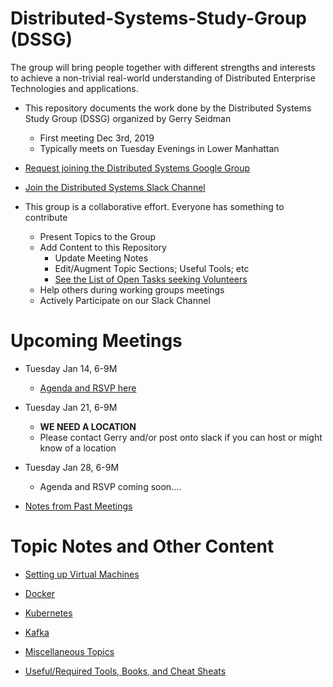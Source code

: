 # Distributed-Systems-Study-Group (DSSG)

The group will bring people together with different strengths and interests to achieve a non-trivial real-world understanding of Distributed Enterprise Technologies and applications.

* This repository documents the work done by the Distributed Systems Study Group (DSSG) organized by Gerry Seidman 
    * First meeting Dec 3rd, 2019
    * Typically meets on Tuesday Evenings in Lower Manhattan
    
* [Request joining the Distributed Systems Google Group](https://groups.google.com/forum/#!forum/distributed-systems-study-group)
* [Join the Distributed Systems Slack Channel](https://dssg-workspace.slack.com/)


* This group is a collaborative effort. Everyone has something to contribute
    * Present Topics to the Group
    * Add Content to this Repository 
        * Update Meeting Notes
        * Edit/Augment Topic Sections; Useful Tools; etc
        * [See the List of Open Tasks seeking Volunteers](tasks/README.md)
    * Help others during working groups meetings
    * Actively Participate on our Slack Channel

# Upcoming Meetings 

* Tuesday Jan 14, 6-9M  
    * [Agenda and RSVP here](https://docs.google.com/forms/d/e/1FAIpQLSdpcRia60MZ2K3789SsWp6HkCl8mWgftk_2sCA9QwXQoEfxiw/viewform)
   
* Tuesday Jan 21, 6-9M
    * __WE NEED A LOCATION__
    * Please contact Gerry and/or post onto slack if you can host or might know of a location
     
* Tuesday Jan 28, 6-9M  
    * Agenda and RSVP coming soon....   
* [Notes from Past Meetings](meetingNotes/README.md)

# Topic Notes and Other Content

* [Setting up Virtual Machines](vms/README.md)
* [Docker](docker/README.md)
* [Kubernetes](kubernetes/README.md)
* [Kafka](kafka/README.md)
* [Miscellaneous Topics](misc/README.md)

* [Useful/Required Tools, Books, and Cheat Sheats](tools/README.md)

